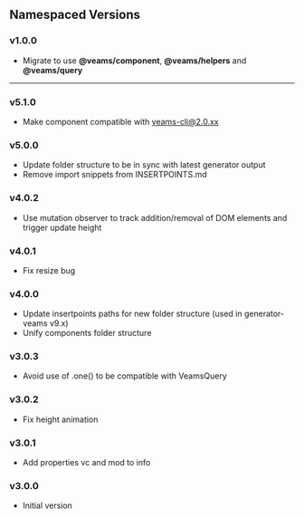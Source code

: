 ## Namespaced Versions

### v1.0.0

- Migrate to use **@veams/component**, **@veams/helpers** and **@veams/query**

----------------------------

### v5.1.0
- Make component compatible with veams-cli@2.0.xx

### v5.0.0
- Update folder structure to be in sync with latest generator output
- Remove import snippets from INSERTPOINTS.md

### v4.0.2
- Use mutation observer to track addition/removal of DOM elements and trigger update height

### v4.0.1
- Fix resize bug

### v4.0.0
- Update insertpoints paths for new folder structure (used in generator-veams v9.x)
- Unify components folder structure

### v3.0.3
- Avoid use of .one() to be compatible with VeamsQuery

### v3.0.2
- Fix height animation 

### v3.0.1
- Add properties vc and mod to info

### v3.0.0
- Initial version